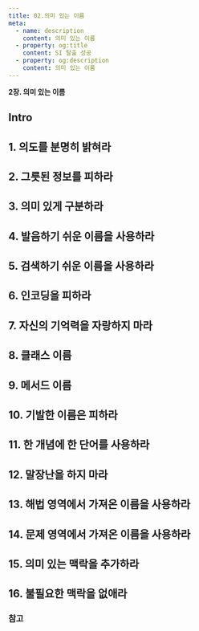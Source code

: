 ```yaml
---
title: 02.의미 있는 이름
meta:
  - name: description
    content: 의미 있는 이름
  - property: og:title
    content: SI 탈출 성공
  - property: og:description
    content: 의미 있는 이름
---
```


**2장. 의미 있는 이름**
## Intro
## 1. 의도를 분명히 밝혀라
## 2. 그릇된 정보를 피하라
## 3. 의미 있게 구분하라
## 4. 발음하기 쉬운 이름을 사용하라
## 5. 검색하기 쉬운 이름을 사용하라
## 6. 인코딩을 피하라
## 7. 자신의 기억력을 자랑하지 마라
## 8. 클래스 이름
## 9. 메서드 이름
## 10. 기발한 이름은 피하라
## 11. 한 개념에 한 단어를 사용하라
## 12. 말장난을 하지 마라
## 13. 해법 영역에서 가져온 이름을 사용하라
## 14. 문제 영역에서 가져온 이름을 사용하라
## 15. 의미 있는 맥락을 추가하라
## 16. 불필요한 맥락을 없애라

### 참고